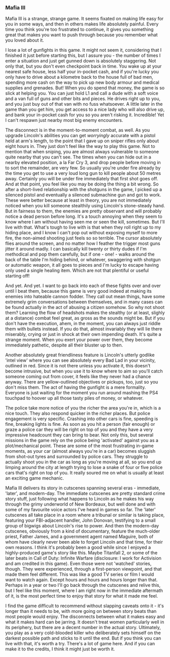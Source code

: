 ### Mafia III ###

Mafia III is a strange, strange game. It seems fixated on making life easy for you in some ways, and then in others makes life absolutely painful. Every time you think you're too frustrated to continue, it gives you something great that makes you want to push through because you remember what you loved about it.

I lose a lot of gunfights in this game. It might not seem it, considering that I finished it just before starting this, but I assure you - the number of times I enter a situation and just get gunned down is absolutely staggering. Not only that, but you don't even checkpoint back in time. You wake up at your nearest safe house, less half your in-pocket cash, and if you're lucky you only have to drive about a kilometre back to the house full of bad men, spending more cash on the way to pick up new body armour and medical supplies and grenades. But! When you do spend that money, the game is so slick at helping you. You can just hold L1 and call a dude with a soft voice and a van full of guns and other bits and pieces. He drives right up to you, and you just buy out of that van with no fuss whatsoever. A little later in the game than you get him, you get access to a nice lady who will also drive up, and bank your in-pocket cash for you so you aren't risking it. Incredible! Yet I can't respawn just nearby most big enemy encounters.

The disconnect is in the moment-to-moment combat, as well. As you upgrade Lincoln's abilities you can get _worryingly_ accurate with a pistol held at arm's length, to the point that I gave up on sniper rifles only about eight hours in. They just don't feel like the way to play this game. Not to mention that when sniping, you are almost always vulnerable to someone quite nearby that you can't see. The times when you can hide out in a nearby elevated position, a la Far Cry 3, and drop people before moving in to sort the remainder, are very few. So usually you're under fire already by the time you get to use a very loud long gun to kill people about 50 metres away. Certainly you will be under fire immediately that first shot goes off. And at that point, you feel like you may be doing the thing a bit wrong. So after a short-lived relationship with the shotguns in the game, I picked up a silenced pistol and eventually a silenced submachine gun and got to work. These were better because at least in theory, you are not immediately noticed when you kill someone stealthily using Lincoln's stone-steady hand. But in fairness to them, the enemies are pretty observant and will probably notice a dead person before long. It's a touch annoying when they seem to know where I am without having seen me or seen the kill, sometimes. But I'll live with that. What's tough to live with is that when they roll right up to my hiding place, and I know I can't pop out without exposing myself to more fire, the non-aimed shooting just feels so so terrible. The cursor absolutely flies around the screen, and no matter how I feather the trigger most guns jitter it around madly. I can basically kill twenty or thirty dudes if I'm methodical and pop them carefully, but if one - one! - walks around the back of the table I'm hiding behind, or whatever, swaggering with shotgun or automatic weapon, it all goes to pieces and I'm lucky to escape having only used a single healing item. Which are not that plentiful or useful starting off!

And yet. And yet. I want to go back into each of these fights over and over until I beat them, because this game is very good indeed at making its enemies into hateable cannon fodder. They call out mean things, have some extremely grim conversations between themselves, and in many cases can be found actually in the act of abusing a citizen somehow. So why not shoot them? Learning the flow of headshots makes the stealthy (or at least, slighly at a distance) combat feel great, as gross as the sounds might be. But if you don't have the execution, ahem, in the moment, you can always just riddle them with bullets instead. If you do that, almost invariably they will lie there miserably, crying or just in shock at their own impending death. It's quite a strange moment. When you exert your power over them, they become immediately pathetic, despite all their bluster up to then.

Another absolutely great friendliness feature is Lincoln's utterly godlike 'intel view' where you can see absolutely every Bad Lad in your vicinity, outlined in red. Since it is not there unless you activate it, this doesn't become intrusive, but when you use it to know where to aim so you'll catch someone coming out from cover, it feels like they never had a chance anyway. There are yellow-outlined objectives or pickups, too, just so you don't miss them. The act of having the gunfight is a mere formality. Everyone is just waiting for the moment you run around mashing the PS4 touchpad to hoover up all those tasty piles of money, or whatever.

The police take more notice of you the richer the area you're in, which is a nice touch. They also respond quicker in the richer places. But police engagement is very specific. Crashing into other cars is fine, speeding is fine, breaking lights is fine. As soon as you hit a person (fair enough) or graze a police car they will be right on top of you and they have a very impressive headcount they can bring to bear. Not only this, but several missions in the game rely on the police being 'activated' against you as a plot/mechanical point. These are some of the most frustrating in-game moments, as your car (almost always you're in a car) becomes sluggish from shot-out tyres and surrounded by police cars. They struggle to actually shoot you in the car as long as you're moving at all, so you end up limping around the city at length trying to lose a snake of four or five police cars that's right on top of you. It really soured me on what is usually at least an exciting game mechanic.

Mafia III delivers its story in cutscenes spanning several eras - immediate, 'later', and modern-day. The immediate cutscenes are pretty standard crime story stuff, just following what happens to Lincoln as he makes his way through the grimy underworld of New Bordeaux, but well done and with some of my favourite voice actors I've heard in games so far. The 'later' cutscenes all take place in a room where a tribunal or similar is taking place, featuring your FBI-adjacent handler, John Donovan, testifying to a small group of bigwigs about Lincoln's rise to power. And then the modern-day cutscenes, obviously from a kind of documentary, feature the much-older priest, Father James, and a government agent named Maguire, both of whom have clearly never been able to forget Lincoln and that time, for their own reasons. I think it's probably been a good while since I enjoyed a highly-produced game's story like this. Maybe Titanfall 2, or some of the later beats in Call of Duty: Infinite Warfare (disclosure: I work for Activision and am credited in this game). Even those were not 'watched' stories, though. They were experienced, through a first-person viewpoint, and that made them feel different. This was like a good TV series or film I would want to watch again. Except hours and hours and hours longer than that. Perhaps in a year or two I'll go back through the cutscenes and relive this, but I feel like this moment, where I am right now in the immediate aftermath of it, is the most perfect time to enjoy that story for what it made me feel.

I find the game difficult to recommend without slapping caveats onto it - it's longer than it needs to be, with more going on between story beats than most people would enjoy. The disconnects between what it makes easy and what it makes hard can be jarring. It doesn't treat women particularly well in its periphery, but there are a decent number in the actual story. Ultimately, you play as a very cold-blooded killer who deliberately sets himself on the darkest possible path and sticks to it until the end. But if you think you can live with that, it's worth a try. There's a lot of game here. And if you can make it to the credits, I think it might just be worth it.
